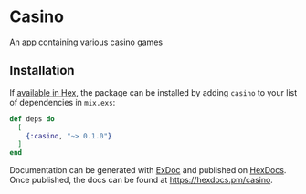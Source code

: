# Casino

An app containing various casino games

## Installation

If [available in Hex](https://hex.pm/docs/publish), the package can be installed
by adding `casino` to your list of dependencies in `mix.exs`:

```elixir
def deps do
  [
    {:casino, "~> 0.1.0"}
  ]
end
```

Documentation can be generated with [ExDoc](https://github.com/elixir-lang/ex_doc)
and published on [HexDocs](https://hexdocs.pm). Once published, the docs can
be found at <https://hexdocs.pm/casino>.

